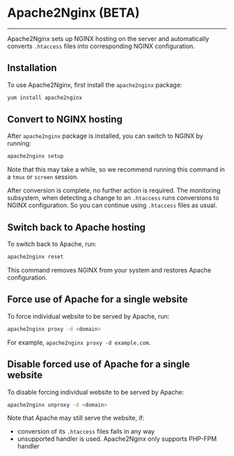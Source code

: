 
# Apache2Nginx (BETA)
---

Apache2Nginx sets up NGINX hosting on the server and automatically converts `.htaccess` files into corresponding NGINX 
configuration.

## Installation

To use Apache2Nginx, first install the `apache2nginx` package:

```bash
yum install apache2nginx
```

## Convert to NGINX hosting

After `apache2nginx` package is installed, you can switch to NGINX by running:

```bash
apache2nginx setup
```

Note that this may take a while, so we recommend running this command in a `tmux` or `screen` session.

After conversion is complete, no further action is required.
The monitoring subsystem, when detecting a change to an `.htaccess` runs conversions to NGINX configuration.
So you can continue using `.htaccess` files as usual.

## Switch back to Apache hosting

To switch back to Apache, run:

```bash
apache2nginx reset
```

This command removes NGINX from your system and restores Apache configuration.

## Force use of Apache for a single website

To force individual website to be served by Apache, run:

```bash
apache2nginx proxy -d <domain>
```

For example, `apache2nginx proxy -d example.com`.


## Disable forced use of Apache for a single website

To disable forcing individual website to be served by Apache:

```bash
apache2nginx unproxy -d <domain>
```

Note that Apache may still serve the website, if:
* conversion of its `.htaccess` files fails in any way
* unsupported handler is used. Apache2Nginx only supports PHP-FPM handler
